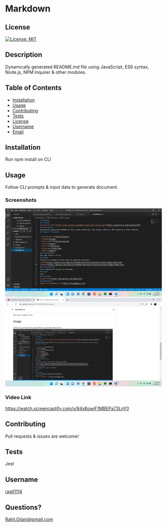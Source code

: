 # Markdown
## License
[![License: MIT](https://img.shields.io/badge/License-MIT-yellow.svg)](https://opensource.org/licenses/MIT)
## Description
Dynamically generated README.md file using JavaScript, ES6 syntax, Node.js, NPM Inquirer & other modules.
## Table of Contents

* [Installation](#installation)
* [Usage](#usage)
* [Contributing](#contributing)
* [Tests](#tests)
* [License](#license)
* [Username](#username)
* [Email](#email)
## Installation
Run npm install on CLI
## Usage
Follow CLI prompts & input data to generate document.
### Screenshots
![demo](https://github.com/ragil1114/README-Generator/blob/main/assets/images/demo.png)
![demo2](https://github.com/ragil1114/README-Generator/blob/main/assets/images/demo2.png)
### Video Link
https://watch.screencastify.com/v/84xBowjF1MBEPa73LnY0
## Contributing
Pull requests & issues are welcome!
## Tests
Jest
## Username
[ragil1114](https://www.github.com/ragil1114)
## Questions?
[Rahil.Gilani@gmail.com](Rahil.Gilani@gmail.com)
